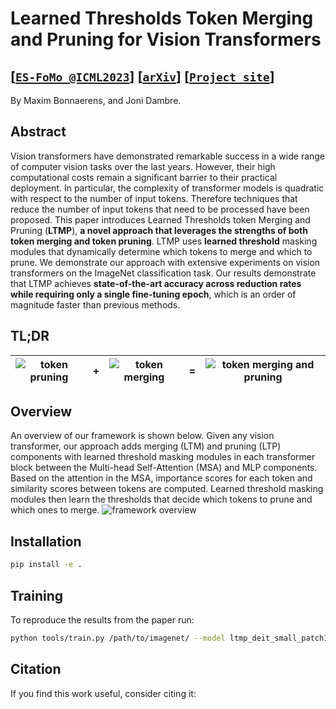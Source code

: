 # Learned Thresholds Token Merging and Pruning for Vision Transformers 
## [[`ES-FoMo @ICML2023`](https://openreview.net/forum?id=19pi10cY8x)] [[`arXiv`]()] [[`Project site`](https://maxim.bonnaerens.com/publication/ltmp)]

By Maxim Bonnaerens, and Joni Dambre.

## Abstract
Vision transformers have demonstrated remarkable success in a wide range of computer vision tasks over the last years. However, their high computational costs remain a significant barrier to their practical deployment.
In particular, the complexity of transformer models is quadratic with respect to the number of input tokens.
Therefore techniques that reduce the number of input tokens that need to be processed have been proposed.
This paper introduces Learned Thresholds token Merging and Pruning (**LTMP**), **a novel approach that leverages the strengths of both token merging and token pruning**.
LTMP uses **learned threshold** masking modules that dynamically determine which tokens to merge and which to prune.
We demonstrate our approach with extensive experiments on vision transformers on the ImageNet classification task.
Our results demonstrate that LTMP achieves **state-of-the-art accuracy across reduction rates while requiring only a single fine-tuning epoch**, which is an order of magnitude faster than previous methods.

## TL;DR

| ![token pruning](https://maxim.bonnaerens.com/publication/ltmp/85051_prune.png) | + | ![token merging](https://maxim.bonnaerens.com/publication/ltmp/85051_merge.png) | = | ![token merging and pruning](https://maxim.bonnaerens.com/publication/ltmp/85051_layer_11.png) |
| - | - | - | - | - |

## Overview

An overview of our framework is shown below. Given any vision transformer, our approach adds  merging (LTM) and pruning (LTP) components with learned threshold masking modules in each transformer block between the Multi-head Self-Attention (MSA) and MLP components. Based on the attention in the MSA, importance scores for each token and similarity scores between tokens are computed.
Learned threshold masking modules then learn the thresholds that decide which tokens to prune and which ones to merge.
![framework overview](https://maxim.bonnaerens.com/publication/ltmp/ltmp_schematic_portrait_poster.png)

## Installation

```bash
pip install -e .
```

## Training
To reproduce the results from the paper run:

```bash
python tools/train.py /path/to/imagenet/ --model ltmp_deit_small_patch16_224 --pretrained -b 128 --lr 0.000005 0.005 --reduction-target 0.75
```

## Citation
If you find this work useful, consider citing it:
```bibtex

```
